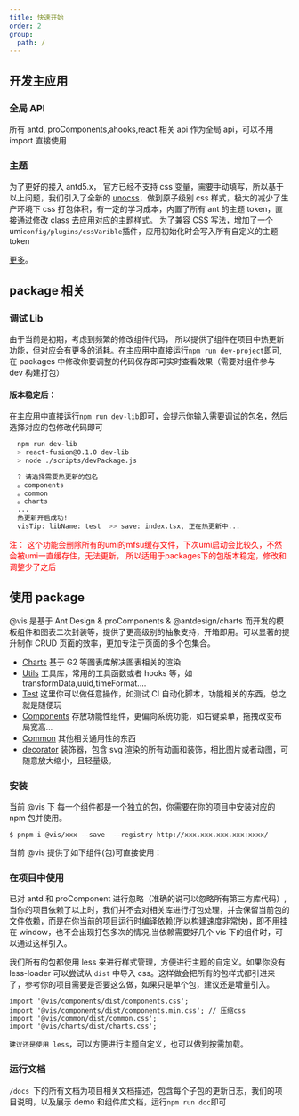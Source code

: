 ```yaml
---
title: 快速开始
order: 2
group:
  path: /
---
```


## 开发主应用

### 全局 API

所有 antd, proComponents,ahooks,react 相关 api 作为全局 api，可以不用 import 直接使用

### 主题

为了更好的接入 antd5.x， 官方已经不支持 css 变量，需要手动填写，所以基于以上问题，我们引入了全新的 [unocss](https://uno.antfu.me/)，做到原子级别 css 样式，极大的减少了生产环境下 css 打包体积，有一定的学习成本，内置了所有 ant 的主题 token，直接通过修改 class 去应用对应的主题样式。 为了兼容 CSS 写法，增加了一个 umi`config/plugins/cssVarible`插件，应用初始化时会写入所有自定义的主题 token

[更多](/cli#ant5-主题)。

## package 相关

### 调试 Lib

由于当前是初期，考虑到频繁的修改组件代码， 所以提供了组件在项目中热更新功能，但对应会有更多的消耗。在主应用中直接运行`npm run dev-project`即可, 在 packages 中修改你要调整的代码保存即可实时查看效果（需要对组件参与 dev 构建打包）

#### 版本稳定后：

在主应用中直接运行`npm run dev-lib`即可，会提示你输入需要调试的包名，然后选择对应的包修改代码即可

```bash
  npm run dev-lib
  > react-fusion@0.1.0 dev-lib
  > node ./scripts/devPackage.js

  ? 请选择需要热更新的包名
  。components
  。common
  。charts
  ...
  热更新开启成功!
  visTip: libName: test  >> save: index.tsx, 正在热更新中...
```

<span style="color: red">
注： 这个功能会删除所有的umi的mfsu缓存文件，下次umi启动会比较久，不然会被umi一直缓存住，无法更新， 所以适用于packages下的包版本稳定，修改和调整少了之后
</span>

## 使用 package

@vis 是基于 Ant Design & proComponents & @antdesign/charts 而开发的模板组件和图表二次封装等，提供了更高级别的抽象支持，开箱即用。可以显著的提升制作 CRUD 页面的效率，更加专注于页面的多个包集合。

- [Charts](/components/charts) 基于 G2 等图表库解决图表相关的渲染
- [Utils](/components/utils) 工具库，常用的工具函数或者 hooks 等，如 transformData,uuid,timeFormat....
- [Test](/components/test) 这里你可以做任意操作，如测试 CI 自动化脚本，功能相关的东西，总之就是随便玩
- [Components](/components/components) 存放功能性组件，更偏向系统功能，如右键菜单，拖拽改变布局宽高...
- [Common](/components/common) 其他相关通用性的东西
- [decorator](/components/common) 装饰器，包含 svg 渲染的所有动画和装饰，相比图片或者动图，可随意放大缩小，且轻量级。

### 安装

当前 @vis 下 每一个组件都是一个独立的包，你需要在你的项目中安装对应的 npm 包并使用。

```shell
$ pnpm i @vis/xxx --save  --registry http://xxx.xxx.xxx.xxx:xxxx/
```

当前 @vis 提供了如下组件(包)可直接使用：



### 在项目中使用

已对 antd 和 proComponent 进行忽略（准确的说可以忽略所有第三方库代码）, 当你的项目依赖了以上时，我们并不会对相关库进行打包处理，并会保留当前包的文件依赖，而是在你当前的项目运行时编译依赖(所以构建速度非常快)，即不用挂在 window，也不会出现打包多次的情况,当依赖需要好几个 vis 下的组件时，可以通过这样引入。


我们所有的包都使用 less 来进行样式管理，方便进行主题的自定义。如果你没有 less-loader 可以尝试从 `dist` 中导入 css。这样做会把所有的包样式都引进来了，参考你的项目需要是否要这么做，如果只是单个包，建议还是增量引入。

```tsx | pure
import '@vis/components/dist/components.css';
import '@vis/components/dist/components.min.css'; // 压缩css
import '@vis/common/dist/common.css';
import '@vis/charts/dist/charts.css';
```

`建议还是使用 less`，可以方便进行主题自定义，也可以做到按需加载。

### 运行文档

`/docs `下的所有文档为项目相关文档描述，包含每个子包的更新日志，我们的项目说明，以及展示 demo 和组件库文档，运行`npm run doc`即可

